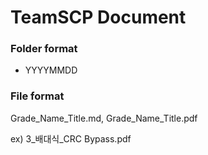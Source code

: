 ﻿# TeamSCP Document

### Folder format

- YYYYMMDD	

### File format

Grade_Name_Title.md, Grade_Name_Title.pdf

ex) 3_배대식_CRC Bypass.pdf
